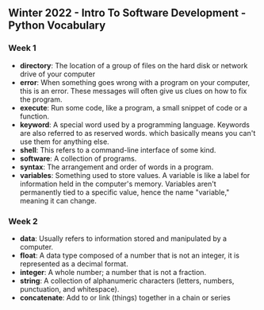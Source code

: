 ## Winter 2022 - Intro To Software Development - Python Vocabulary

### Week 1
* **directory**: The location of a group of files on the hard disk or network drive of your computer
* **error**: When something goes wrong with a program on your computer, this is an error. These messages will often give us clues on how to fix the program.
* **execute**: Run some code, like a program, a small snippet of code or a function.
* **keyword**: A special word used by a programming language. Keywords are also referred to as reserved words. which basically means you can't use them for anything else.
* **shell**: This refers to a command-line interface of some kind.
* **software**: A collection of programs.
* **syntax**: The arrangement and order of words in a program.
* **variables**: Something used to store values. A variable is like a label for information held in the computer's memory. Variables aren't permanently tied to a specific value, hence the name "variable," meaning it can change.

### Week 2
* **data**: Usually refers to information stored and manipulated by a computer.
* **float**: A data type composed of a number that is not an integer, it is represented as a decimal format.
* **integer**: A whole number; a number that is not a fraction.
* **string**: A collection of alphanumeric characters (letters, numbers, punctuation, and whitespace).
* **concatenate**: Add to or link (things) together in a chain or series
